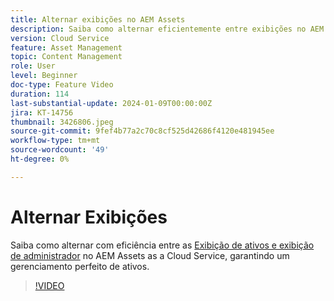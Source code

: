 ```yaml
---
title: Alternar exibições no AEM Assets
description: Saiba como alternar eficientemente entre exibições no AEM Assets as a Cloud Service, garantindo um gerenciamento de ativos ininterrupto.
version: Cloud Service
feature: Asset Management
topic: Content Management
role: User
level: Beginner
doc-type: Feature Video
duration: 114
last-substantial-update: 2024-01-09T00:00:00Z
jira: KT-14756
thumbnail: 3426806.jpeg
source-git-commit: 9fef4b77a2c70c8cf525d42686f4120e481945ee
workflow-type: tm+mt
source-wordcount: '49'
ht-degree: 0%

---
```



# Alternar Exibições

Saiba como alternar com eficiência entre as [Exibição de ativos e exibição de administrador](https://experienceleague.adobe.com/docs/experience-manager-cloud-service/content/assets/overview.html#persona-based-experiences) no AEM Assets as a Cloud Service, garantindo um gerenciamento perfeito de ativos.

>[!VIDEO](https://video.tv.adobe.com/v/3426806/?learn=on)
